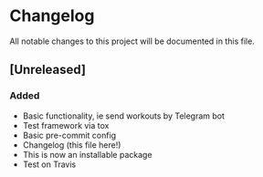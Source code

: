 # Changelog
All notable changes to this project will be documented in this file.

## [Unreleased]

### Added
- Basic functionality, ie send workouts by Telegram bot
- Test framework via tox
- Basic pre-commit config
- Changelog (this file here!)
- This is now an installable package
- Test on Travis